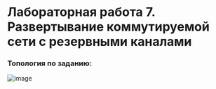 # Лабораторная работа 7. Развертывание коммутируемой сети с резервными каналами

### Топология по заданию:

![image](https://user-images.githubusercontent.com/89464074/174852448-47717a03-6d71-40e0-8d8d-36dbc8dbe12c.png)

